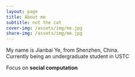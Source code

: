 ```yaml
---
layout: page
title: About me
subtitle: not the cat
cover-img: /assets/img/me.jpg
share-img: /assets/img/me.jpg
---
```


My name is Jianbai Ye, from Shenzhen, China.   
Currently being an undergraduate student in USTC  

Focus on **social computation**












